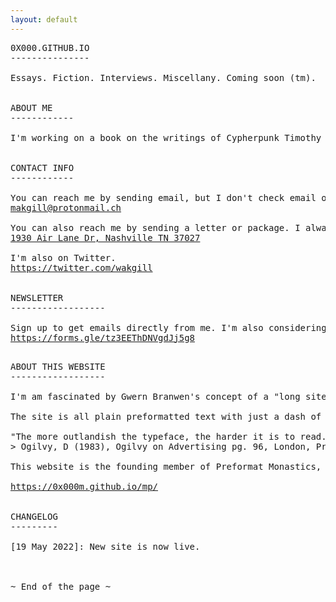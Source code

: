 ```yaml
---
layout: default
---
```



<pre class="col">
0X000.GITHUB.IO
---------------

Essays. Fiction. Interviews. Miscellany. Coming soon (tm).


ABOUT ME
------------

I'm working on a book on the writings of Cypherpunk Timothy C. May and writing on this website when I have time.


CONTACT INFO
------------

You can reach me by sending email, but I don't check email often.
<a href="makgill@protonmail.ch">makgill@protonmail.ch</a>

You can also reach me by sending a letter or package. I always check for those and reply.
<a href="makgill@protonmail.ch">1930 Air Lane Dr, Nashville TN 37027</a>

I'm also on Twitter.
<a href="https://twitter.com/wakgill">https://twitter.com/wakgill</a>


NEWSLETTER
------------------

Sign up to get emails directly from me. I'm also considering a printed newsletter—escape the screen!!—so you can provide a mailing address if you want to get that for free when it comes out.
<a href="https://forms.gle/tz3EEThDNVgdJj5g8">https://forms.gle/tz3EEThDNVgdJj5g8</a>

</pre>
<pre class="col">
ABOUT THIS WEBSITE
------------------

I'm am fascinated by Gwern Branwen's concept of a "long site." Basically, you work on writing projects that are too hard, too long, or too tedious for most people to do. I've had success as a "blogger" before but looking back on a lot of my writing from 2017-2019, I was struck by how little I cared about it. Gwern asks the question: what would you write or research if you knew you were going to be working on the same thing in twenty years? I'm still figuring that out and this site is my attempt to answer it.

The site is all plain preformatted text with just a dash of CSS. It's probably the simplest website I've ever visited, but it's not for the reason you might think. It's not that I have some hard preference against web design—although indeed I think the web tends to be overdesigned and overtemplated today—but rather that I love tinkering with design so much that I don't get any real work done. It's plain from necessity, though I think you'll find it very practical and readable too, which is all that really matters in web design.

"The more outlandish the typeface, the harder it is to read. The drama belongs in what you say, not the typeface"
> Ogilvy, D (1983), Ogilvy on Advertising pg. 96, London, Prion Books Ltd.

This website is the founding member of Preformat Monastics, the internet monestary for preformatted websites.

<a href="https://0x000m.github.io/mp/">https://0x000m.github.io/mp/</a>


CHANGELOG 
---------

[19 May 2022]: New site is now live.



~ End of the page ~
</pre>
